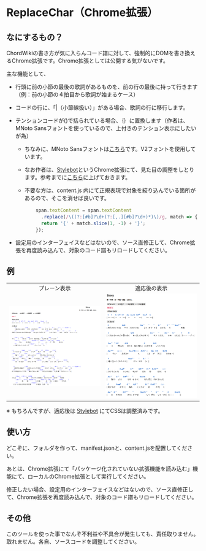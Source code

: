 # ReplaceChar（Chrome拡張）

## なにするもの？

ChordWikiの書き方が気に入らんコード譜に対して、強制的にDOMを書き換えるChrome拡張です。Chrome拡張としては公開する気がないです。

主な機能として、

- 行頭に前の小節の最後の歌詞があるものを、前の行の最後に持って行きます（例：前の小節の４拍目から歌詞が始まるケース）
- コードの行に、「|（小節線扱い）」がある場合、歌詞の行に移行します。
- テンションコードが()で括られている場合、｛｝に置換します（作者は、MNoto Sansフォントを使っているので、上付きのテンション表示にしたいが為）
  - ちなみに、MNoto Sansフォントは[こちら](https://github.com/ykwe/MNoto-Sans-alpha)です。V2フォントを使用しています。
  - なお作者は、[Stylebot](https://chromewebstore.google.com/detail/oiaejidbmkiecgbjeifoejpgmdaleoha?utm_source=item-share-cb)というChrome拡張にて、見た目の調整をしとります。参考までに[こちら](stylebot_backup.json)に上げておきます。
  - 不要な方は、content.js 内にて正規表現で対象を絞り込んでいる箇所があるので、そこを消せば良いです。

    ```js
        span.textContent = span.textContent
          .replace(/\((?:[#b]?\d+(?:[,.][#b]?\d+)*)\)/g, match => {
          return '{' + match.slice(1, -1) + '}';
        });
    ```

- 設定用のインターフェイスなどはないので、ソース直修正して、Chrome拡張を再度読み込んで、対象のコード譜もリロードしてください。

## 例


<table>
  <tr>
    <td align="center">プレーン表示</td>
    <td align="center">適応後の表示</td>
  </tr>
  <tr>
    <td><img src="sample_images/plane.png" alt="プレーン表示" width="400px"></td>
    <td><img src="sample_images/fixed.png" alt="適応後の表示" width="400px"></td>
  </tr>
</table>

※ もちろんですが、適応後は [Stylebot](https://chromewebstore.google.com/detail/oiaejidbmkiecgbjeifoejpgmdaleoha?utm_source=item-share-cb) にてCSSは調整済みです。

## 使い方

どこぞに、フォルダを作って、manifest.jsonと、content.jsを配置してください。

あとは、Chrome拡張にて「パッケージ化されていない拡張機能を読み込む」機能にて、ローカルのChrome拡張として実行してください。

修正したい場合、設定用のインターフェイスなどはないので、ソース直修正して、Chrome拡張を再度読み込んで、対象のコード譜もリロードしてください。

## その他

このツールを使った事でなんぞ不利益や不具合が発生しても、責任取りません。取れません。各自、ソースコードを調整してください。

